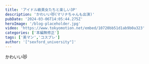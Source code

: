 ```yaml
---
title: 'アイドル級美女たちと楽しい3P'
description: 'かわいい😻(マリナちゃんも出演)'
pubDate: '2024-03-06T14:05:44.275Z'
heroImage: '/blog-placeholder.jpg'
video: 'https://www.tokyomotion.net/embed/10720bb51d1ab9b0a323'
categories: ['本編無修正']
tags: ['美マン','コスプレ']
author: '["sexford_university"]'
---
```


かわいい😻




